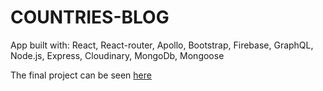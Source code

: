 # COUNTRIES-BLOG

App built with: React, React-router, Apollo, Bootstrap, Firebase, GraphQL, Node.js, Express, Cloudinary, MongoDb, Mongoose

The final project can be seen [here](https://celebrate-countries-blog.herokuapp.com/)
